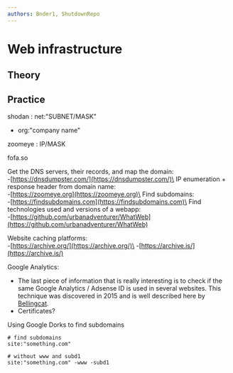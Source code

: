 ```yaml
---
authors: Bnder1, ShutdownRepo
---
```


# Web infrastructure

## Theory 

## Practice 

shodan : net:"SUBNET/MASK"
 - org:"company name"
   
zoomeye : IP/MASK

fofa.so

Get the DNS servers, their records, and map the domain:\
\-[https://dnsdumpster.com/](https://dnsdumpster.com/)\
IP enumeration + response header from domain name:\
\-[https://zoomeye.org](https://zoomeye.org)\
Find subdomains:\
\-[https://findsubdomains.com](https://findsubdomains.com)\
Find technologies used and versions of a webapp:\
\-[https://github.com/urbanadventurer/WhatWeb](https://github.com/urbanadventurer/WhatWeb)

Website caching platforms:\
\-[https://archive.org/](https://archive.org/)\
\-[https://archive.is/](https://archive.is/)

Google Analytics:

* The last piece of information that is really interesting is to check if the same Google Analytics / Adsense ID is used in several websites. This technique was discovered in 2015 and is well described here by [Bellingcat](https://www.bellingcat.com/resources/how-tos/2015/07/23/unveiling-hidden-connections-with-google-analytics-ids/).
* Certificates?









Using Google Dorks to find subdomains

```
# find subdomains
site:"something.com"

# without www and subd1
site:"something.com" -www -subd1
```
